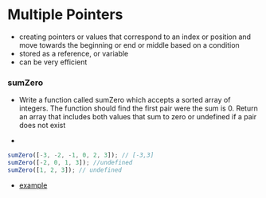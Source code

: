 # Multiple Pointers

- creating pointers or values that correspond to an index or position and move towards the beginning or end or middle based on a condition
- stored as a reference, or variable
- can be very efficient

### sumZero

- Write a function called sumZero which accepts a sorted array of integers. The function should find the first pair were the sum is 0. Return an array that includes both values that sum to zero or undefined if a pair does not exist

-

```js
sumZero([-3, -2, -1, 0, 2, 3]); // [-3,3]
sumZero([-2, 0, 1, 3]); //undefined
sumZero([1, 2, 3]); // undefined
```

- [example](../../algs/sumZero.ts)
